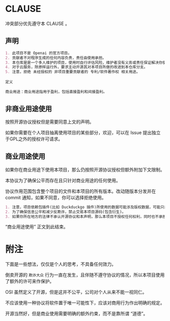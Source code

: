 # CLAUSE

冲突部分优先遵守本 CLAUSE 。

## 声明

```markdown
1. 此项目不是 Openai 的官方项目。
2. 贡献者不对程序生成的任何内容负责，责任由使用承担。
3. 本仓库是是一个多人维护的项目，使用时自行评估风险，维护者没有义务或责任保证解决你使用造成的任何问题。
4. 对于云服务，除原样运行外，要求主动开源其对本项目所做的改进到本仓库分支。
5. 注意，拒绝 未经授权的 非项目重要贡献者的 专利/软件著作权 相关用途。
```

```
定义

商业用途：商业用途指用于盈利，包括直接盈利和间接盈利。
```

## 非商业用途使用

按照开源协议授权但是需要同意上文的声明。

如果你需要在个人项目抽离使用项目的某些部分，欢迎，可以在 Issue 提出独立于GPL之外的授权许可请求。

## 商业用途使用

如果你在商业用途下使用本项目，那么仍按照开源协议授权但额外附加下文限制。

本协议为了确保公平而存在且只针对商业用途的任何使用。

协议作用范围包含整个项目的文件和本项目的所有版本。改动随版本分发并在 commit 通知，如果不同意，你可以选择拒绝使用。

```markdown
1. 注意，项目依赖包插件(比如 Duckduckgo 插件)所使用的数据可能涉及版权数据，可能只能用于个人非商业用途使用，在此告知您风险。本项目不对使用导致的问题负责。
2. 为了确保信息公平和减少反欺诈，禁止交易本项目源码(包含衍生)。
3. 如果你所在地方的法律不承认开源协议和本声明，那么本项目不授权任何权利，同时也不承担任何义务。
```

“商业用途使用” 正文到此结束。

# 附注

下面是一些想法，仅仅是个人的思考，不具备任何效力。

倒卖开源的 `欺诈大众` 行为一直在发生，且伴随不遵守协议的情况，所以本项目使用了额外的许可来作保护。

OSI 虽然定义了开源，但是这并不公平，公司对个人从来不能一视同仁。

不应该使用一种协议将软件置于唯一可能性下，应该对商用行为作出明确的规定。

开源当然好，但是商业使用需要明确的额外约束，而不是靠所谓 “道德”。

